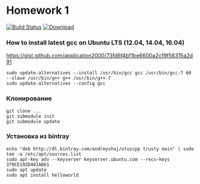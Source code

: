 # Homework 1
[![Build Status](https://travis-ci.org/shaj/Helloworld-otus.svg?branch=master)](https://travis-ci.org/shaj/Helloworld-otus)
[ ![Download](https://api.bintray.com/packages/andreyshaj/otuscpp/helloworld/images/download.svg) ](https://bintray.com/andreyshaj/otuscpp/helloworld/_latestVersion)

### How to install latest gcc on Ubuntu LTS (12.04, 14.04, 16.04)
https://gist.github.com/application2000/73fd6f4bf1be6600a2cf9f56315a2d91
```
sudo update-alternatives --install /usr/bin/gcc gcc /usr/bin/gcc-7 60 --slave /usr/bin/g++ g++ /usr/bin/g++-7 
sudo update-alternatives --config gcc
```
### Клонирование
```
git clone ...
git submodule init
git submodule update
```
### Установка из bintray
```
echo "deb http://dl.bintray.com/andreyshaj/otuscpp trusty main" | sudo tee -a /etc/apt/sources.list
sudo apt-key adv --keyserver keyserver.ubuntu.com --recv-keys 379CE192D401AB61
sudo apt update
sudo apt install helloworld
```
